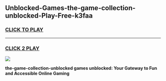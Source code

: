 
## Unblocked-Games-the-game-collection-unblocked-Play-Free-k3faa
<h3>
<a href="https://premium76.site?title=the-game-collection-unblocked&ref=18A1">CLICK TO PLAY</a></h3>
<hr>

<h3>
<a href="https://premium76.site?title=the-game-collection-unblocked&ref=18A1">CLICK 2 PLAY</a>
  
</h3>

<a href="https://premium76.site?title=the-game-collection-unblocked&ref=18A1"><img src="https://clearcache.store/games.png"></a>


**the-game-collection-unblocked games unblocked: Your Gateway to Fun and Accessible Online Gaming**
